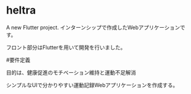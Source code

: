 # heltra

A new Flutter project.
インターンシップで作成したWebアプリケーションです。

フロント部分はFlutterを用いて開発を行いました。

#要件定義

目的は、健康促進のモチベーション維持と運動不足解消

シンプルなUIで分かりやすい運動記録Webアプリケーションを作成する。
